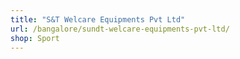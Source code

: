 ```yaml
---
title: "S&T Welcare Equipments Pvt Ltd"
url: /bangalore/sundt-welcare-equipments-pvt-ltd/
shop: Sport
---
```


